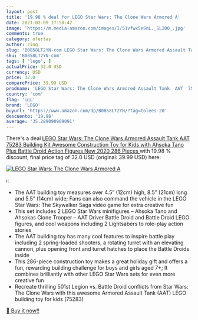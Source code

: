 ```yaml
---
layout: post
title: '19.98 % deal for LEGO Star Wars: The Clone Wars Armored A'
date: 2021-02-09 17:58:42
image: 'https://m.media-amazon.com/images/I/51vfwx5eSnL._SL200_.jpg'
comments: true
category: ofertas
author: ring
slug: 'B0858LT2YN-com LEGO Star Wars: The Clone Wars Armored Assault Tank AAT...'
sku: 'B0858LT2YN-com'
tags: [ 'lego', ]
actualPrice: 32.0 USD
currency: USD
price: 32.0
comparePrice: 39.99 USD
prodname: 'LEGO Star Wars: The Clone Wars Armored Assault Tank  AAT  75283 Building Kit  Awesome Construction Toy for Kids with Ahsoka Tano Plus Battle Droid Action Figures  New 2020  286 Pieces '
country: 'com'
flag: '🇺🇸'
brand: 'LEGO'
buyurl: 'https://www.amazon.com/dp/B0858LT2YN/?tag=tolees-20'
descuento: '19.98'
average: '35.289090909091'
---
```


There's a deal [LEGO Star Wars: The Clone Wars Armored Assault Tank  AAT  75283 Building Kit  Awesome Construction Toy for Kids with Ahsoka Tano Plus Battle Droid Action Figures  New 2020  286 Pieces ](https://www.amazon.com/dp/B0858LT2YN/?tag=tolees-20)  with  19.98 % discount, final price tag of  32.0 USD (original: 39.99 USD) here:

[![LEGO Star Wars: The Clone Wars Armored A](https://m.media-amazon.com/images/I/51vfwx5eSnL._SL200_.jpg)](https://www.amazon.com/dp/B0858LT2YN/?tag=tolees-20)

ℹ️:

- The AAT building toy measures over 4.5” (12cm) high, 8.5” (21cm) long and 5.5” (14cm) wide; Fans can also command the vehicle in the LEGO Star Wars: The Skywalker Saga video game for extra creative fun
- This set includes 2 LEGO Star Wars minifigures – Ahsoka Tano and Ahsokas Clone Trooper – AAT Driver Battle Droid and Battle Droid LEGO figures, and cool weapons including 2 Lightsabers to role-play action stories
- The AAT building toy has many cool features to inspire battle play including 2 spring-loaded shooters, a rotating turret with an elevating cannon, plus opening front and turret hatches to place the Battle Droids inside
- This 286-piece construction toy makes a great holiday gift and offers a fun, rewarding building challenge for boys and girls aged 7+; It combines brilliantly with other LEGO Star Wars sets for even more creative fun
- Recreate thrilling 501st Legion vs. Battle Droid conflicts from Star Wars: The Clone Wars with this awesome Armored Assault Tank (AAT) LEGO building toy for kids (75283)

[🛒 Buy it now!!](https://www.amazon.com/dp/B0858LT2YN/?tag=tolees-20)
